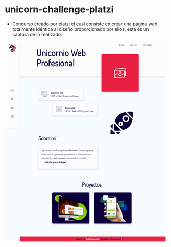 # unicorn-challenge-platzi
- Concurso creado por platzi el cual consiste en crear una página web totalmente idéntica al diseño proporcionado por ellos, esta es un captura de lo realizado:

![Challenge Preview](https://github.com/kcorporangomez/unicorn-challenge-platzi/blob/master/assents/img/CapturaVDesktop.png)
